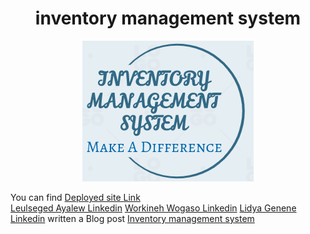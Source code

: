 
  <h1 align=center>inventory management system</h1>
  <div style="text-align:center"><img src="/asset/image/logo.png" alt="Inventory Management System Logo"/></div>
  
  You can find <a href='http://web-01.leulnow.tech'>Deployed site Link</a>
  <br>
  <a href='https://www.linkedin.com/in/leulseged-ayalew-352a461a0'>Leulseged Ayalew Linkedin</a> 
  <a href='https://www.linkedin.com/in/workineh-wogaso-57b9a3163/'>Workineh Wogaso Linkedin</a> 
  <a href='https://www.linkedin.com/in/leulseged-ayalew-352a461a0'>Lidya Genene Linkedin</a> 
  written a Blog post <a href='https://medium.com/@leulbekele191/inventory-management-system-9e956b74ebbd'>Inventory management system</a>
  
